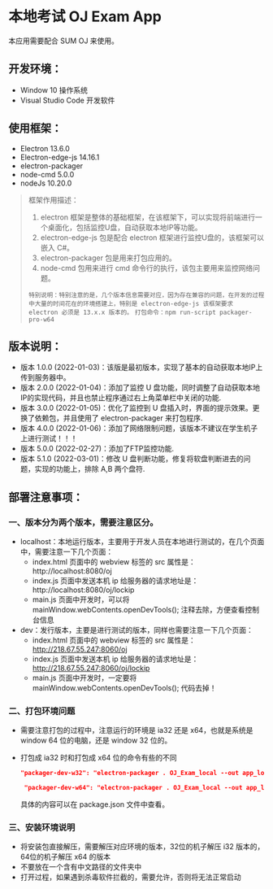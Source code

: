 # 本地考试 OJ Exam App

本应用需要配合 SUM OJ 来使用。

## 开发环境：

- Window 10 操作系统
- Visual Studio Code 开发软件

## 使用框架：

- Electron 13.6.0
- Electron-edge-js 14.16.1
- electron-packager 
- node-cmd 5.0.0
- nodeJs 10.20.0

> 框架作用描述：
>
> 1. electron 框架是整体的基础框架，在该框架下，可以实现将前端进行一个桌面化，包括监控U盘，自动获取本地IP等功能。
> 2. electron-edge-js 包是配合 electron 框架进行监控U盘的，该框架可以嵌入 C#。
> 3. electron-packager 包是用来打包应用的。
> 4. node-cmd 包用来进行 cmd 命令行的执行，该包主要用来监控网络问题。
>
> `特别说明：特别注意的是，几个版本信息需要对应，因为存在兼容的问题，在开发的过程中大量的时间花在的环境搭建上，特别是 electron-edge-js 该框架要求 electron 必须是 13.x.x 版本的。`
> `打包命令：npm run-script packager-pro-w64 `

## 版本说明：

- 版本 1.0.0 (2022-01-03)：该版是最初版本，实现了基本的自动获取本地IP上传到服务器中。
- 版本 2.0.0 (2022-01-04)：添加了监控 U 盘功能，同时调整了自动获取本地IP的实现代码，并且也禁止程序通过右上角菜单栏中关闭的功能.
- 版本 3.0.0 (2022-01-05)：优化了监控到 U 盘插入时，界面的提示效果。更换了依赖包，并且使用了 electron-packager 来打包程序.
- 版本 4.0.0 (2022-01-06)：添加了网络限制问题，该版本不建议在学生机子上进行测试！！！
- 版本 5.0.0 (2022-02-27)：添加了FTP监控功能.
- 版本 5.1.0 (2022-03-01)：修改 U 盘判断功能，修复将软盘判断进去的问题，实现的功能上，排除 A,B 两个盘符.

## 部署注意事项：

### 一、版本分为两个版本，需要注意区分。

- localhost：本地运行版本，主要用于开发人员在本地进行测试的，在几个页面中，需要注意一下几个页面：
  - index.html 页面中的 webview 标签的 src 属性是：http://localhost:8080/oj 
  - index.js 页面中发送本机 ip 给服务器的请求地址是：http://localhost:8080/oj/lockip
  - main.js 页面中开发时，可以将 mainWindow.webContents.openDevTools(); 注释去除，方便查看控制台信息
- dev：发行版本，主要是进行测试的版本，同样也需要注意一下几个页面：
  - index.html 页面中的 webview 标签的 src 属性是：http://218.67.55.247:8060/oj
  - index.js 页面中发送本机 ip 给服务器的请求地址是：http://218.67.55.247:8060/oj/lockip
  - main.js 页面中开发时，一定要将 mainWindow.webContents.openDevTools(); 代码去掉！

### 二、打包环境问题

- 需要注意打包的过程中，注意运行的环境是 ia32 还是 x64，也就是系统是 window 64 位的电脑，还是 window 32 位的。

- 打包成 ia32 时和打包成 x64 位的命令有些的不同

  ```json
  "packager-dev-w32": "electron-packager . OJ_Exam_local --out app_local --platform=win32 --arch=ia32 --overwrite --icon=./icon/favicon.ico --electron-version=13.6.0",
  
   "packager-dev-w64": "electron-packager . OJ_Exam_local --out app_local --arch=x64 --overwrite --icon=./icon/favicon.ico --electron-version=13.6.0",
  ```

  具体的内容可以在 package.json 文件中查看。

### 三、安装环境说明

- 将安装包直接解压，需要解压对应环境的版本，32位的机子解压 i32 版本的，64位的机子解压 x64 的版本
- 不要放在一个含有中文路径的文件夹中
- 打开过程，如果遇到杀毒软件拦截的，需要允许，否则将无法正常启动

